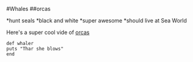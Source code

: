 #Whales
##orcas

*hunt seals
*black and white
*super awesome
*should live at Sea World

Here's a super cool vide of [orcas](http://www.bbc.co.uk/nature/life/Killer_whale)

    def whaler
    puts "Thar she blows"
    end
